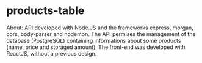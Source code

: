 # products-table
About:
API developed with Node.JS and the frameworks express, morgan, cors, body-parser and nodemon. The API permises the management of the database (PostgreSQL) containing informations about some products (name, price and storaged amount).
The front-end was developed with ReactJS, without a previous design. 
